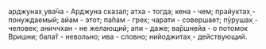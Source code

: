 арджунах̣ ува̄ча - Арджуна сказал; атха - тогда; кена - чем; прайуктах̣ - понуждаемый; айам - этот; па̄пам - грех; чарати - совершает; пӯрушах̣ - человек; аниччхан - не желающий; апи - даже; ва̄ршн̣ейа - о потомок Вришни; бала̄т - невольно; ива - словно; нийоджитах̣ - действующий.